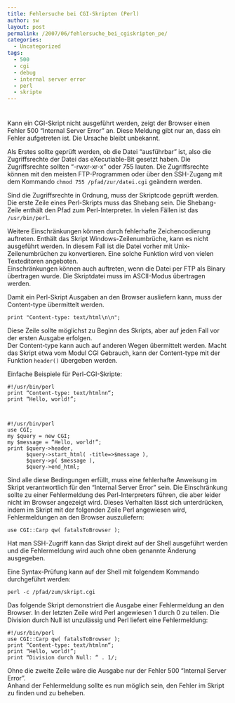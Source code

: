```yaml
---
title: Fehlersuche bei CGI-Skripten (Perl)
author: sw
layout: post
permalink: /2007/06/fehlersuche_bei_cgiskripten_pe/
categories:
  - Uncategorized
tags:
  - 500
  - cgi
  - debug
  - internal server error
  - perl
  - skripte
---
```

# 

Kann ein CGI-Skript nicht ausgeführt werden, zeigt der Browser einen Fehler 500 “Internal Server Error” an. Diese Meldung gibt nur an, dass ein Fehler aufgetreten ist. Die Ursache bleibt unbekannt.

Als Erstes sollte geprüft werden, ob die Datei “ausführbar” ist, also die Zugriffsrechte der Datei das eXecutiable-Bit gesetzt haben. Die Zugriffsrechte sollten “-rwxr-xr-x” oder 755 lauten. Die Zugriffsrechte können mit den meisten FTP-Programmen oder über den SSH-Zugang mit dem Kommando `chmod 755 /pfad/zur/datei.cgi` geändern werden.

Sind die Zugriffsrechte in Ordnung, muss der Skriptcode geprüft werden. Die erste Zeile eines Perl-Skripts muss das Shebang sein. Die Shebang-Zeile enthält den Pfad zum Perl-Interpreter. In vielen Fällen ist das `/usr/bin/perl`.

Weitere Einschränkungen können durch fehlerhafte Zeichencodierung auftreten. Enthält das Skript Windows-Zeilenumbrüche, kann es nicht ausgeführt werden. In diesem Fall ist die Datei vorher mit Unix-Zeilenumbrüchen zu konvertieren. Eine solche Funktion wird von vielen Texteditoren angeboten.  
Einschränkungen können auch auftreten, wenn die Datei per FTP als Binary übertragen wurde. Die Skriptdatei muss im ASCII-Modus übertragen werden.

Damit ein Perl-Skript Ausgaben an den Browser ausliefern kann, muss der Content-type übermittelt werden.

    print "Content-type: text/html\n\n";

Diese Zeile sollte möglichst zu Beginn des Skripts, aber auf jeden Fall vor der ersten Ausgabe erfolgen.  
Der Content-type kann auch auf anderen Wegen übermittelt werden. Macht das Skript etwa vom Modul CGI Gebrauch, kann der Content-type mit der Funktion `header()` übergeben werden.

Einfache Beispiele für Perl-CGI-Skripte:

    #!/usr/bin/perl  
    print “Content-type: text/htmlnn“;  
    print “Hello, world!”;



    #!/usr/bin/perl  
    use CGI;  
    my $query = new CGI;  
    my $message = “Hello, world!”;  
    print $query->header,  
          $query->start_html( -title=>$message ),  
          $query->p( $message ),  
          $query->end_html;

Sind alle diese Bedingungen erfüllt, muss eine fehlerhafte Anweisung im Skript verantwortlich für den “Internal Server Error” sein. Die Einschränkung sollte zu einer Fehlermeldung des Perl-Interpreters führen, die aber leider nicht im Browser angezeigt wird. Dieses Verhalten lässt sich unterdrücken, indem im Skript mit der folgenden Zeile Perl angewiesen wird, Fehlermeldungen an den Browser auszuliefern:

    use CGI::Carp qw( fatalsToBrowser );

Hat man SSH-Zugriff kann das Skript direkt auf der Shell ausgeführt werden und die Fehlermeldung wird auch ohne oben genannte Änderung ausgegeben.

Eine Syntax-Prüfung kann auf der Shell mit folgendem Kommando durchgeführt werden:

    perl -c /pfad/zum/skript.cgi 

Das folgende Skript demonstriert die Ausgabe einer Fehlermeldung an den Browser. In der letzten Zeile wird Perl angewiesen 1 durch 0 zu teilen. Die Division durch Null ist unzulässig und Perl liefert eine Fehlermeldung:

    #!/usr/bin/perl  
    use CGI::Carp qw( fatalsToBrowser );  
    print “Content-type: text/htmlnn“;  
    print “Hello, world!”;  
    print “Division durch Null: “ . 1/;

Ohne die zweite Zeile wäre die Ausgabe nur der Fehler 500 “Internal Server Error”.  
Anhand der Fehlermeldung sollte es nun möglich sein, den Fehler im Skript zu finden und zu beheben.
